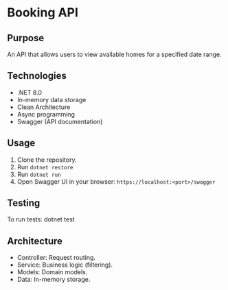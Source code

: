 # Booking API

## Purpose
An API that allows users to view available homes for a specified date range.

## Technologies
- .NET 8.0  
- In-memory data storage  
- Clean Architecture  
- Async programming  
- Swagger (API documentation)

## Usage
1. Clone the repository.
2. Run `dotnet restore`
3. Run `dotnet run`
4. Open Swagger UI in your browser: `https://localhost:<port>/swagger`

## Testing
To run tests: dotnet test

## Architecture
- Controller: Request routing.
- Service: Business logic (filtering).
- Models: Domain models.
- Data: In-memory storage.
